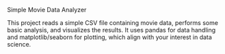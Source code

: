 Simple Movie Data Analyzer

This project reads a simple CSV file containing movie data, performs some basic analysis, and visualizes the results. It uses pandas for data handling and matplotlib/seaborn for plotting, which align with your interest in data science.
